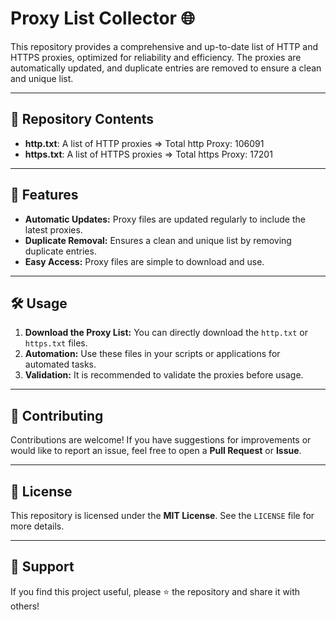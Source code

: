 # Proxy List Collector 🌐

This repository provides a comprehensive and up-to-date list of HTTP and HTTPS proxies, optimized for reliability and efficiency. The proxies are automatically updated, and duplicate entries are removed to ensure a clean and unique list.

---

## 📂 Repository Contents

- **http.txt**: A list of HTTP proxies => Total http Proxy: 106091
- **https.txt**: A list of HTTPS proxies => Total https Proxy: 17201

---

## 🚀 Features

- **Automatic Updates:** Proxy files are updated regularly to include the latest proxies.
- **Duplicate Removal:** Ensures a clean and unique list by removing duplicate entries.
- **Easy Access:** Proxy files are simple to download and use.

---

## 🛠️ Usage

1. **Download the Proxy List:** You can directly download the `http.txt` or `https.txt` files.
2. **Automation:** Use these files in your scripts or applications for automated tasks.
3. **Validation:** It is recommended to validate the proxies before usage.

---

## 🤝 Contributing

Contributions are welcome! If you have suggestions for improvements or would like to report an issue, feel free to open a **Pull Request** or **Issue**.

---

## 📜 License

This repository is licensed under the **MIT License**. See the `LICENSE` file for more details.

---

## 🌟 Support

If you find this project useful, please ⭐ the repository and share it with others!
